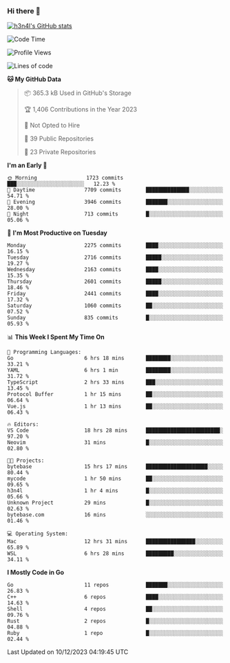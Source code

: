 ### Hi there 👋

[![h3n4l's GitHub stats](https://github-readme-stats.vercel.app/api?username=h3n4l&count_private=true&show_icons=true&theme=radical)](https://github.com/h3n4l/github-readme-stats)

<!--START_SECTION:waka-->
![Code Time](http://img.shields.io/badge/Code%20Time-1%2C770%20hrs%2026%20mins-blue)

![Profile Views](http://img.shields.io/badge/Profile%20Views-1-blue)

![Lines of code](https://img.shields.io/badge/From%20Hello%20World%20I%27ve%20Written-3.7%20million%20lines%20of%20code-blue)

**🐱 My GitHub Data** 

> 📦 365.3 kB Used in GitHub's Storage 
 > 
> 🏆 1,406 Contributions in the Year 2023
 > 
> 🚫 Not Opted to Hire
 > 
> 📜 39 Public Repositories 
 > 
> 🔑 23 Private Repositories 
 > 
**I'm an Early 🐤** 

```text
🌞 Morning                1723 commits        ███░░░░░░░░░░░░░░░░░░░░░░   12.23 % 
🌆 Daytime                7709 commits        ██████████████░░░░░░░░░░░   54.71 % 
🌃 Evening                3946 commits        ███████░░░░░░░░░░░░░░░░░░   28.00 % 
🌙 Night                  713 commits         █░░░░░░░░░░░░░░░░░░░░░░░░   05.06 % 
```
📅 **I'm Most Productive on Tuesday** 

```text
Monday                   2275 commits        ████░░░░░░░░░░░░░░░░░░░░░   16.15 % 
Tuesday                  2716 commits        █████░░░░░░░░░░░░░░░░░░░░   19.27 % 
Wednesday                2163 commits        ████░░░░░░░░░░░░░░░░░░░░░   15.35 % 
Thursday                 2601 commits        █████░░░░░░░░░░░░░░░░░░░░   18.46 % 
Friday                   2441 commits        ████░░░░░░░░░░░░░░░░░░░░░   17.32 % 
Saturday                 1060 commits        ██░░░░░░░░░░░░░░░░░░░░░░░   07.52 % 
Sunday                   835 commits         █░░░░░░░░░░░░░░░░░░░░░░░░   05.93 % 
```


📊 **This Week I Spent My Time On** 

```text
💬 Programming Languages: 
Go                       6 hrs 18 mins       ████████░░░░░░░░░░░░░░░░░   33.21 % 
YAML                     6 hrs 1 min         ████████░░░░░░░░░░░░░░░░░   31.72 % 
TypeScript               2 hrs 33 mins       ███░░░░░░░░░░░░░░░░░░░░░░   13.45 % 
Protocol Buffer          1 hr 15 mins        ██░░░░░░░░░░░░░░░░░░░░░░░   06.64 % 
Vue.js                   1 hr 13 mins        ██░░░░░░░░░░░░░░░░░░░░░░░   06.43 % 

🔥 Editors: 
VS Code                  18 hrs 28 mins      ████████████████████████░   97.20 % 
Neovim                   31 mins             █░░░░░░░░░░░░░░░░░░░░░░░░   02.80 % 

🐱‍💻 Projects: 
bytebase                 15 hrs 17 mins      ████████████████████░░░░░   80.44 % 
mycode                   1 hr 50 mins        ██░░░░░░░░░░░░░░░░░░░░░░░   09.65 % 
h3n4l                    1 hr 4 mins         █░░░░░░░░░░░░░░░░░░░░░░░░   05.66 % 
Unknown Project          29 mins             █░░░░░░░░░░░░░░░░░░░░░░░░   02.63 % 
bytebase.com             16 mins             ░░░░░░░░░░░░░░░░░░░░░░░░░   01.46 % 

💻 Operating System: 
Mac                      12 hrs 31 mins      ████████████████░░░░░░░░░   65.89 % 
WSL                      6 hrs 28 mins       █████████░░░░░░░░░░░░░░░░   34.11 % 
```

**I Mostly Code in Go** 

```text
Go                       11 repos            ███████░░░░░░░░░░░░░░░░░░   26.83 % 
C++                      6 repos             ████░░░░░░░░░░░░░░░░░░░░░   14.63 % 
Shell                    4 repos             ██░░░░░░░░░░░░░░░░░░░░░░░   09.76 % 
Rust                     2 repos             █░░░░░░░░░░░░░░░░░░░░░░░░   04.88 % 
Ruby                     1 repo              █░░░░░░░░░░░░░░░░░░░░░░░░   02.44 % 
```




 Last Updated on 10/12/2023 04:19:45 UTC
<!--END_SECTION:waka-->

